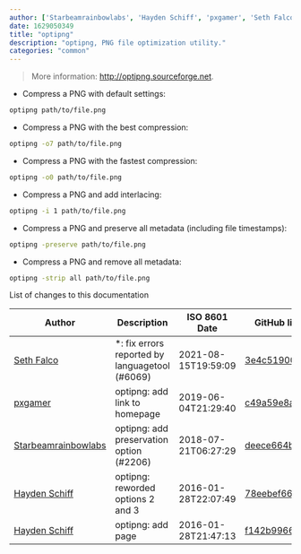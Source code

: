 ```yaml
---
author: ['Starbeamrainbowlabs', 'Hayden Schiff', 'pxgamer', 'Seth Falco']
date: 1629050349
title: "optipng"
description: "optipng, PNG file optimization utility."
categories: "common"
---
```

> More information: <http://optipng.sourceforge.net>.

- Compress a PNG with default settings:

```bash
optipng path/to/file.png
```

- Compress a PNG with the best compression:

```bash
optipng -o7 path/to/file.png
```

- Compress a PNG with the fastest compression:

```bash
optipng -o0 path/to/file.png
```

- Compress a PNG and add interlacing:

```bash
optipng -i 1 path/to/file.png
```

- Compress a PNG and preserve all metadata (including file timestamps):

```bash
optipng -preserve path/to/file.png
```

- Compress a PNG and remove all metadata:

```bash
optipng -strip all path/to/file.png
```
List of changes to this documentation


Author | Description | ISO 8601 Date | GitHub link
------|-----|-----|-----
[Seth Falco](mailto:seth@falco.fun) | *: fix errors reported by languagetool (#6069) | 2021-08-15T19:59:09 | [3e4c519004a4](https://github.com/tldr-pages/tldr/commit/3e4c519004a471c861cdc609fd7239ee3355671c)
[pxgamer](mailto:owzie123@gmail.com) | optipng: add link to homepage | 2019-06-04T21:29:40 | [c49a59e8a3a6](https://github.com/tldr-pages/tldr/commit/c49a59e8a3a6cf2fde3be29cd0ad8f792630c349)
[Starbeamrainbowlabs](mailto:sbrl@starbeamrainbowlabs.com) | optipng: add preservation option (#2206) | 2018-07-21T06:27:29 | [deece664b1b4](https://github.com/tldr-pages/tldr/commit/deece664b1b4bd55bff20a826985513fb523cc23)
[Hayden Schiff](mailto:oxguy3@gmail.com) | optipng: reworded options 2 and 3 | 2016-01-28T22:07:49 | [78eebef66bb4](https://github.com/tldr-pages/tldr/commit/78eebef66bb404c85ecff61abca31e57d0035514)
[Hayden Schiff](mailto:oxguy3@gmail.com) | optipng: add page | 2016-01-28T21:47:13 | [f142b9966f27](https://github.com/tldr-pages/tldr/commit/f142b9966f27b0b039c97be217d434205f58e3da)

